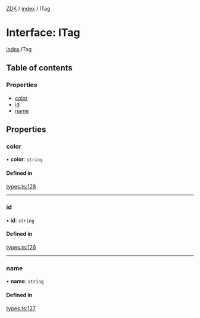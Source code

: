 [ZDK](../README.md) / [index](../modules/index.md) / ITag

# Interface: ITag

[index](../modules/index.md).ITag

## Table of contents

### Properties

- [color](index.ITag.md#color)
- [id](index.ITag.md#id)
- [name](index.ITag.md#name)

## Properties

### color

• **color**: `string`

#### Defined in

[types.ts:128](https://github.com/innovtech-developers/zdk/blob/7db792f8d0888698b5c087a743b692e20fed3a78/src/types.ts#L128)

___

### id

• **id**: `string`

#### Defined in

[types.ts:126](https://github.com/innovtech-developers/zdk/blob/7db792f8d0888698b5c087a743b692e20fed3a78/src/types.ts#L126)

___

### name

• **name**: `string`

#### Defined in

[types.ts:127](https://github.com/innovtech-developers/zdk/blob/7db792f8d0888698b5c087a743b692e20fed3a78/src/types.ts#L127)
